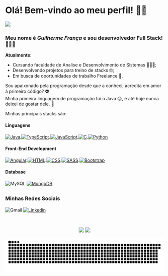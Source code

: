# Olá! Bem-vindo ao meu perfil! 👋🏽

<img src="https://github.com/GuilhermeFdSilva/GuilhermeFdSilva/assets/106849473/1f54d685-dae4-480e-986e-e777ee3a9dc6" height="160em">

### Meu nome é _Guilherme França_ e sou desenvolvedor Full Stack! 👨🏽‍💻

**Atualmente**:
* Cursando faculdade de Analise e Desenvolvimento de Sistemas 👨🏽‍🏫;
* Desenvolvendo projetos para treino de stacks 🤓;
* Em busca de oportunidades de trabalho Freelance 🚀.

Sou apaixonado pela programação desde que a conheci, acredita em amor à primeiro código? 👽<br>
Minha primeira linguagem de programação foi o Java 😍, e até hoje nunca deixei de gostar dele. 👀

Minhas principais stacks são:

#### Linguagens

<div style="display: inline_block">
  <a href="https://docs.oracle.com/en/java/">
    <img src="https://guilhermefdsilva.github.io/read-db-myPortfolio/sticks/stick-java.svg" alt="Java" height="28px" align="center">
  </a>
  <a href="https://www.typescriptlang.org/docs/">
    <img src= "https://guilhermefdsilva.github.io/read-db-myPortfolio/sticks/stick-typescript.svg" alt="TypeScript" height="28px" align="center">
  </a>
  <a href="https://developer.mozilla.org/en-US/docs/Web/JavaScript">
    <img src="https://guilhermefdsilva.github.io/read-db-myPortfolio/sticks/stick-javascript.svg" alt="JavaScript" height="28px" align="center">
  </a>
  <a href="https://www.ibm.com/docs/pt/i/7.2?topic=languages-c-c">
    <img src="https://guilhermefdsilva.github.io/read-db-myPortfolio/sticks/stick-c.svg" alt="C" height="28px" width="60px" align="center">
  </a>
  <a href="https://wiki.python.org.br/PythonBrasil">
    <img src="https://guilhermefdsilva.github.io/read-db-myPortfolio/sticks/stick-python.svg" alt="Python" height="28px" align="center">
  </a>
<div/>
  
#### Front-End Development

<div style="display: inline_block">
  <a href="https://developer.mozilla.org/en-US/docs/Learn/Tools_and_testing/Client-side_JavaScript_frameworks/Angular_getting_started">
    <img src="https://guilhermefdsilva.github.io/read-db-myPortfolio/sticks/stick-angular.svg" alt="Angular" height="28px" align="center">
  </a>
  <a href="https://developer.mozilla.org/pt-BR/docs/Web/HTML">
    <img src="https://guilhermefdsilva.github.io/read-db-myPortfolio/sticks/stick-html.svg" alt="HTML" height="28px" align="center">
  </a>
  <a href="https://developer.mozilla.org/pt-BR/docs/Web/CSS">
    <img src="https://guilhermefdsilva.github.io/read-db-myPortfolio/sticks/stick-css.svg" alt="CSS" height="28px" align="center">
  </a>
  <a href="https://sass-lang.com/documentation/">
    <img src="https://guilhermefdsilva.github.io/read-db-myPortfolio/sticks/stick-sass.svg" alt="SASS" height="28px" align="center">
  </a>
  <a href="https://getbootstrap.com.br/docs/4.1/getting-started/introduction/">
    <img src="https://guilhermefdsilva.github.io/read-db-myPortfolio/sticks/stick-bootstrap.svg" alt="Bootstrap" height="28px" align="center">
  </a>
<div/>

#### Database

<div style="display: inline_block>
  <a href="https://dev.mysql.com/doc/">
    <img src="https://guilhermefdsilva.github.io/read-db-myPortfolio/sticks/stick-mysql.svg" alt="MySQL" height="28px" align="center">
  </a>
  <a href="https://www.mongodb.com/docs/">
    <img src="https://guilhermefdsilva.github.io/read-db-myPortfolio/sticks/stick-mongodb.svg" alt="MongoDB" height="28px" align="center">
  </a>
</div>

##

### Minhas Redes Sociais 

<div style="display: inline_block>
  <a href="mailto:francaguilherme27@gmail.com">
    <img src="https://img.shields.io/badge/-Gmail-%23333?style=for-the-badge&logo=gmail&logoColor=white" alt="Gmail" height="28px" align="center">
  <a/>
  <a href="https://www.linkedin.com/in/guilherme-fran%C3%A7a-da-silva-4756a8155/">
    <img src="https://img.shields.io/badge/-LinkedIn-%230077B5?style=for-the-badge&logo=linkedin&logoColor=white" alt="Linkedin" height="28px" align="center">
  <a/>
<div/>

##
    
<br>

<div align="center">
  <img src="https://github-readme-stats.vercel.app/api?username=GuilhermeFdSilva&show_icons=true&theme=tokyonight&include_all_commits=true&count_private=true." height="160em">
  <img src="https://github-readme-stats.vercel.app/api/top-langs/?username=GuilhermeFdSilva&layout=compact&langs_count=7&theme=tokyonight&include_all_commits=true&count_private=true." height="160em">
</div>

![Snake](https://github.com/GuilhermeFdSilva/GuilhermeFdSilva/blob/output/github-contribution-grid-snake-dark.svg)
